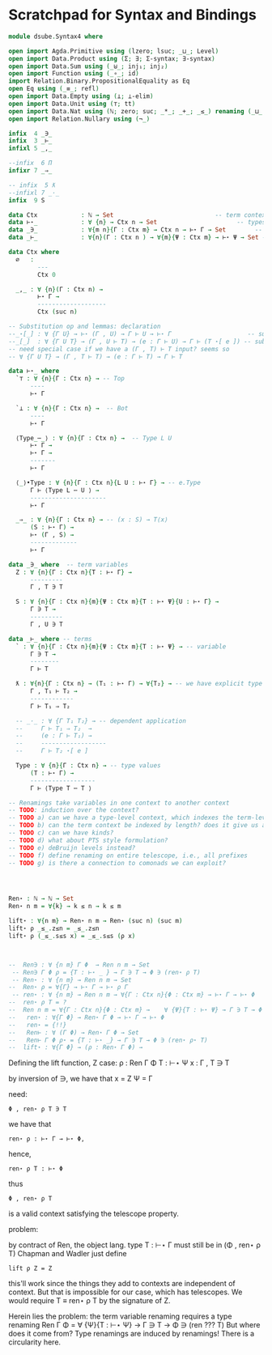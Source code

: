 # Scratchpad for Syntax and Bindings

```agda
module dsube.Syntax4 where

open import Agda.Primitive using (lzero; lsuc; _⊔_; Level)
open import Data.Product using (Σ; ∃; Σ-syntax; ∃-syntax)
open import Data.Sum using (_⊎_; inj₁; inj₂)
open import Function using (_∘_; id)
import Relation.Binary.PropositionalEquality as Eq
open Eq using (_≡_; refl)
open import Data.Empty using (⊥; ⊥-elim)
open import Data.Unit using (⊤; tt)
open import Data.Nat using (ℕ; zero; suc; _*_; _+_; _≤_) renaming (_⊔_ to _⊔ₙ_)
open import Relation.Nullary using (¬_)

infix  4 _∋_
infix  3 _⊢_
infixl 5 _,_

--infix  6 Π
infixr 7 _⇒_

-- infix  5 ƛ
--infixl 7 _·_
infix  9 S

data Ctx            : ℕ → Set                            -- term contexts
data ⊢⋆_            : ∀ {n} → Ctx n → Set                      -- types
data _∋_            : ∀{m n}{Γ : Ctx m} → Ctx n → ⊢⋆ Γ → Set        -- term variables
data _⊢_            : ∀{n}(Γ : Ctx n ) → ∀{m}{Ψ : Ctx m} → ⊢⋆ Ψ → Set -- terms

data Ctx where
  ∅   :
        ---
        Ctx 0

  _,_ : ∀ {n}(Γ : Ctx n) →
        ⊢⋆ Γ →
        -------------------
        Ctx (suc n)

-- Substitution op and lemmas: declaration
--_⋆[_] : ∀ {Γ U} → ⊢⋆ (Γ , U) → Γ ⊢ U → ⊢⋆ Γ                     -- subst term var in type
--_[_]  : ∀ {Γ U T} → (Γ , U ⊢ T) → (e : Γ ⊢ U) → Γ ⊢ (T ⋆[ e ]) -- subst term var in term
-- need special case if we have a (Γ , T) ⊢ T input? seems so
-- ∀ {Γ U T} → (Γ , T ⊢ T) → (e : Γ ⊢ T) → Γ ⊢ T

data ⊢⋆_ where
  `⊤ : ∀ {n}{Γ : Ctx n} → -- Top
      ----
      ⊢⋆ Γ

  `⊥ : ∀ {n}{Γ : Ctx n} →  -- Bot
      ----
      ⊢⋆ Γ

  ⟨Type_⋯_⟩ : ∀ {n}{Γ : Ctx n} →  -- Type L U
      ⊢⋆ Γ →
      ⊢⋆ Γ →
      -------
      ⊢⋆ Γ

  ⟨_⟩•Type : ∀ {n}{Γ : Ctx n}{L U : ⊢⋆ Γ} → -- e.Type
      Γ ⊢ ⟨Type L ⋯ U ⟩ →
      ---------------------
      ⊢⋆ Γ

  _⇒_ : ∀ {n}{Γ : Ctx n} → -- (x : S) → T⟨x⟩
      (S : ⊢⋆ Γ) →
      ⊢⋆ (Γ , S) →
      -------------
      ⊢⋆ Γ

data _∋_ where  -- term variables
  Z : ∀ {n}{Γ : Ctx n}{T : ⊢⋆ Γ} →
      ---------
      Γ , T ∋ T

  S : ∀ {n}{Γ : Ctx n}{m}{Ψ : Ctx m}{T : ⊢⋆ Ψ}{U : ⊢⋆ Γ} →
      Γ ∋ T →
      ---------
      Γ , U ∋ T

data _⊢_ where -- terms
  ` : ∀ {n}{Γ : Ctx n}{m}{Ψ : Ctx m}{T : ⊢⋆ Ψ} → -- variable
      Γ ∋ T →
      --------
      Γ ⊢ T

  ƛ : ∀{n}{Γ : Ctx n} → (T₁ : ⊢⋆ Γ) → ∀{T₂} → -- we have explicit type annotations, which is useful for information hiding via subtyping
      Γ , T₁ ⊢ T₂ →
      ------------
      Γ ⊢ T₁ ⇒ T₂

  -- _·_ : ∀ {Γ T₁ T₂} → -- dependent application
  --     Γ ⊢ T₁ ⇒ T₂  →
  --     (e : Γ ⊢ T₁) →
  --     ------------------
  --     Γ ⊢ T₂ ⋆[ e ]

  Type : ∀ {n}{Γ : Ctx n} → -- type values
      (T : ⊢⋆ Γ) →
      ------------------
      Γ ⊢ ⟨Type T ⋯ T ⟩

-- Renamings take variables in one context to another context
-- TODO: induction over the context?
-- TODO a) can we have a type-level context, which indexes the term-level contexts?
-- TODO b) can the term context be indexed by length? does it give us anything?
-- TODO c) can we have kinds?
-- TODO d) what about PTS style formulation?
-- TODO e) deBruijn levels instead?
-- TODO f) define renaming on entire telescope, i.e., all prefixes
-- TODO g) is there a connection to comonads we can exploit?




Ren⋆ : ℕ → ℕ → Set
Ren⋆ n m = ∀{k} → k ≤ n → k ≤ m

lift⋆ : ∀{n m} → Ren⋆ n m → Ren⋆ (suc n) (suc m)
lift⋆ ρ _≤_.z≤n = _≤_.z≤n
lift⋆ ρ (_≤_.s≤s x) = _≤_.s≤s (ρ x)



--  Ren∋ : ∀ {n m} Γ Φ  → Ren n m → Set
 -- Ren∋ Γ Φ ρ = {T : ⊢⋆ _ } → Γ ∋ T → Φ ∋ (ren⋆ ρ T)
 -- Ren⋆ : ∀ {n m} → Ren n m → Set
--  Ren⋆ ρ = ∀{Γ} → ⊢⋆ Γ → ⊢⋆ ρ Γ
 -- ren⋆ : ∀ {n m} → Ren n m → ∀{Γ : Ctx n}{Φ : Ctx m} → ⊢⋆ Γ → ⊢⋆ Φ
--  ren⋆ ρ T = ?
--  Ren n m = ∀{Γ : Ctx n}{Φ : Ctx m} →    ∀ {Ψ}{T : ⊢⋆ Ψ} → Γ ∋ T → Φ ∋ T
--   ren⋆ : ∀{Γ Φ} → Ren⋆ Γ Φ → ⊢⋆ Γ → ⊢⋆ Φ
--   ren⋆ = {!!}
--   Ren⊢ : ∀ (Γ Φ) → Ren⋆ Γ Φ → Set
--   Ren⊢ Γ Φ ρ⋆ = {T : ⊢⋆ _} → Γ ∋ T → Φ ∋ (ren⋆ ρ⋆ T)
--  lift⋆ : ∀{Γ Φ} → (ρ : Ren⋆ Γ Φ) →

```
Defining the lift function, Z case:
    ρ : Ren Γ Φ
    T : ⊢⋆ Ψ
    x : Γ , T ∋ T

by inversion of ∋, we have that
    x = Z
    Ψ = Γ

need:

    Φ , ren⋆ ρ T ∋ T

we have that

    ren⋆ ρ : ⊢⋆ Γ → ⊢⋆ Φ,

hence,

    ren⋆ ρ T : ⊢⋆ Φ

thus

    Φ , ren⋆ ρ T

is a valid context satisfying the telescope property.

problem:

by contract of Ren, the object lang. type  T : ⊢⋆ Γ must still be in (Φ , ren⋆ ρ T)
Chapman and Wadler just define

    lift ρ Z = Z

this'll work since the things they add to contexts are independent of context.
But that is impossible for our case, which has telescopes. We would require T ≡ ren⋆ ρ T by
the signature of Z.

Herein lies the problem: the term variable renaming requires a type renaming
    Ren Γ Φ = ∀ {Ψ}{T : ⊢⋆ Ψ} → Γ ∋ T → Φ ∋ (ren ??? T)
But where does it come from? Type renamings are induced by renamings!
There is a circularity here.
